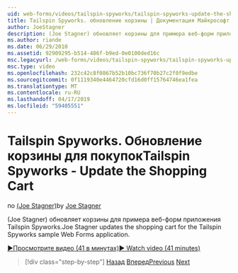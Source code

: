 ```yaml
---
uid: web-forms/videos/tailspin-spyworks/tailspin-spyworks-update-the-shopping-cart
title: Tailspin Spyworks. обновление корзины | Документация Майкрософт
author: JoeStagner
description: (Joe Stagner) обновляет корзины для примера веб-форм приложения Tailspin Spyworks.
ms.author: riande
ms.date: 06/29/2010
ms.assetid: 92909295-b514-486f-b9ed-0e0100ded16c
msc.legacyurl: /web-forms/videos/tailspin-spyworks/tailspin-spyworks-update-the-shopping-cart
msc.type: video
ms.openlocfilehash: 232c42c8f0867b52b10bc736f70b27c2f0f9edbe
ms.sourcegitcommit: 0f1119340e4464720cfd16d0ff15764746ea1fea
ms.translationtype: MT
ms.contentlocale: ru-RU
ms.lasthandoff: 04/17/2019
ms.locfileid: "59405551"
---
```

# <a name="tailspin-spyworks---update-the-shopping-cart"></a><span data-ttu-id="56b0d-103">Tailspin Spyworks. Обновление корзины для покупок</span><span class="sxs-lookup"><span data-stu-id="56b0d-103">Tailspin Spyworks - Update the Shopping Cart</span></span>

<span data-ttu-id="56b0d-104">по [(Joe Stagner)](https://github.com/JoeStagner)</span><span class="sxs-lookup"><span data-stu-id="56b0d-104">by [Joe Stagner](https://github.com/JoeStagner)</span></span>

<span data-ttu-id="56b0d-105">(Joe Stagner) обновляет корзины для примера веб-форм приложения Tailspin Spyworks.</span><span class="sxs-lookup"><span data-stu-id="56b0d-105">Joe Stagner updates the shopping cart for the Tailspin Spyworks sample Web Forms application.</span></span>

[<span data-ttu-id="56b0d-106">&#9654;Просмотрите видео (41 в минутах)</span><span class="sxs-lookup"><span data-stu-id="56b0d-106">&#9654; Watch video (41 minutes)</span></span>](https://channel9.msdn.com/Blogs/ASP-NET-Site-Videos/tailspin-spyworks-update-the-shopping-cart)

> [!div class="step-by-step"]
> <span data-ttu-id="56b0d-107">[Назад](tailspin-spyworks-display-shopping-cart.md)
> [Вперед](tailspin-spyworks-migrate-the-shopping-cart.md)</span><span class="sxs-lookup"><span data-stu-id="56b0d-107">[Previous](tailspin-spyworks-display-shopping-cart.md)
[Next](tailspin-spyworks-migrate-the-shopping-cart.md)</span></span>
